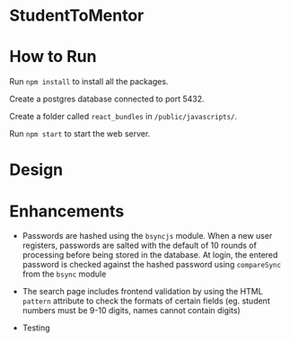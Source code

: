 # StudentToMentor

# How to Run

Run `npm install` to install all the packages.

Create a postgres database connected to port 5432.

Create a folder called `react_bundles` in `/public/javascripts/`.

Run `npm start` to start the web server.

# Design

# Enhancements

- Passwords are hashed using the `bsyncjs` module. When a new user registers, passwords are salted with the default of 10 rounds of processing before being stored in the database. At login, the entered password is checked against the hashed password using `compareSync` from the `bsync` module

- The search page includes frontend validation by using the HTML `pattern` attribute to check the formats of certain fields (eg. student numbers must be 9-10 digits, names cannot contain digits)

- Testing
